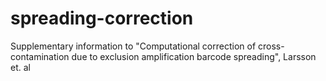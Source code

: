 # spreading-correction
Supplementary information to "Computational correction of cross-contamination due to exclusion amplification barcode spreading", Larsson et. al
